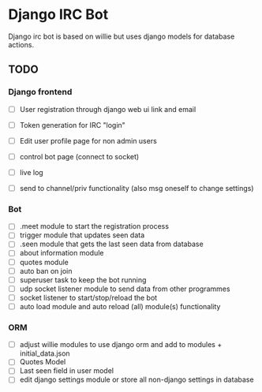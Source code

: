# Django IRC Bot

Django irc bot is based on willie but uses django models for database actions. 



## TODO
 
### Django frontend

- [ ] User registration through django web ui link and email
- [ ] Token generation for IRC "login"
- [ ] Edit user profile page for non admin users
- [ ] control bot page (connect to socket)
- [ ] live log 
- [ ] send to channel/priv functionality (also msg oneself to change settings)


### Bot
- [ ] .meet <user> module to start the registration process
- [ ] trigger module that updates seen data
- [ ] .seen <user> module that gets the last seen data from database
- [ ] about information module
- [ ] quotes module 
- [ ] auto ban on join
- [ ] superuser task to keep the bot running
- [ ] udp socket listener module to send data from other programmes
- [ ] socket listener to start/stop/reload the bot
- [ ] auto load module and auto reload (all) module(s) functionality

### ORM
- [ ] adjust willie modules to use django orm and add to modules + initial_data.json
- [ ] Quotes Model
- [ ] Last seen field in user model
- [ ] edit django settings module or store all non-django settings in database
